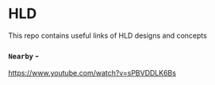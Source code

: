 # HLD

This repo contains useful links of HLD designs and concepts

### `Nearby` -

https://www.youtube.com/watch?v=sPBVDDLK6Bs
